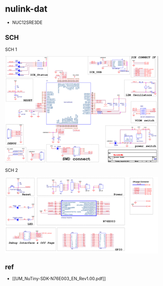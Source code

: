 
# nulink-dat

- NUC12SRE3DE



## SCH 

SCH 1 

![](2025-01-09-12-37-42.png)

SCH 2

![](2025-01-09-12-37-01.png)


## ref 

- [[UM_NuTiny-SDK-N76E003_EN_Rev1.00.pdf]]